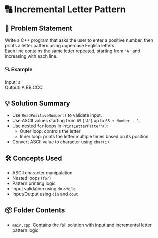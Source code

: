 # 🔠 Incremental Letter Pattern

## 🧩 Problem Statement
Write a C++ program that asks the user to enter a positive number, then prints a letter pattern using uppercase English letters.  
Each line contains the same letter repeated, starting from `'A'` and increasing with each line.

### 🔍 Example
Input: `3`  
Output:
A 
BB 
CCC

## 💡 Solution Summary
- Use `ReadPositiveNumber()` to validate input.
- Use ASCII values starting from `65` (`'A'`) up to `65 + Number - 1`.
- Use nested `for` loops in `PrintLetterPattern()`:
  - Outer loop: controls the letter
  - Inner loop: prints the letter multiple times based on its position
- Convert ASCII value to character using `char(i)`.

## 🛠️ Concepts Used
- ASCII character manipulation
- Nested loops (`for`)
- Pattern printing logic
- Input validation using `do-while`
- Input/Output using `cin` and `cout`

## 📦 Folder Contents
- `main.cpp`: Contains the full solution with input and incremental letter pattern logic
